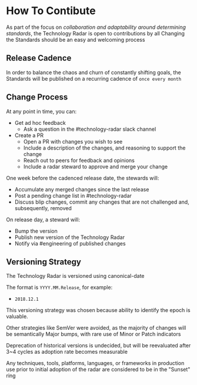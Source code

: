 # How To Contibute

As part of the focus on _collaboration and adaptability around determining standards_, the Technology Radar is open to contributions by all
 Changing the Standards should be an easy and welcoming process
 
## Release Cadence
 In order to balance the chaos and churn of constantly shifting goals, the Standards will be published on a recurring cadence of `once every month`

## Change Process

At any point in time, you can:
 - Get ad hoc feedback
   - Ask a question in the #technology-radar slack channel
 - Create a PR
   - Open a PR with changes you wish to see
   - Include a description of the changes, and reasoning to support the change
   - Reach out to peers for feedback and opinions
   - Include a radar steward to approve and merge your change
   
One week before the cadenced release date, the stewards will:
 - Accumulate any merged changes since the last release
 - Post a pending change list in #technology-radar
 - Discuss blip changes, commit any changes that are not challenged and, subsequently, removed

On release day, a steward will:
 - Bump the version
 - Publish new version of the Technology Radar
 - Notify via #engineering of published changes

## Versioning Strategy

The Technology Radar is versioned using canonical-date

The format is `YYYY.MM.Release`, for example:
 - `2018.12.1`
 
This versioning strategy was chosen because ability to identify the epoch is valuable.

Other strategies like SemVer were avoided, as the majority of changes will be semantically Major bumps, with rare use of Minor or Patch indicators

Deprecation of historical versions is undecided, but will be reevaluated after 3~4 cycles as adoption rate becomes measurable
 
Any techniques, tools, platforms, languages, or frameworks in production use prior to initial adoption of the radar are considered to be in the "Sunset" ring
